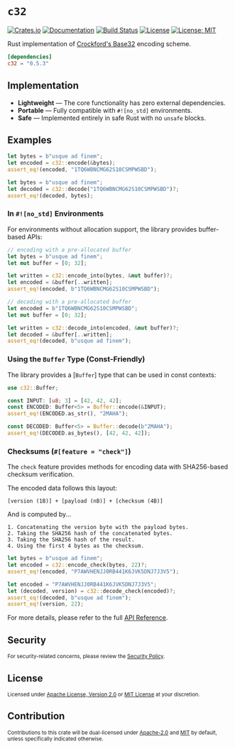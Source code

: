 `c32`
===============

[![Crates.io](https://img.shields.io/crates/v/c32.svg)][Crates.io]
[![Documentation](https://docs.rs/c32/badge.svg)][Docs.rs]
[![Build Status](https://img.shields.io/github/actions/workflow/status/52/c32/rust.yml?branch=master)][Workflow]
[![License](https://img.shields.io/badge/License-Apache%202.0-blue.svg)][License-Apache]
[![License: MIT](https://img.shields.io/badge/License-MIT-yellow.svg)][License-MIT]

Rust implementation of [Crockford's Base32][Crockford] encoding scheme.

```toml
[dependencies]
c32 = "0.5.3"
```

## Implementation

* **Lightweight** — The core functionality has zero external dependencies.
* **Portable** — Fully compatible with `#![no_std]` environments.
* **Safe** — Implemented entirely in safe Rust with no `unsafe` blocks.

## Examples

```rust
let bytes = b"usque ad finem";
let encoded = c32::encode(&bytes);
assert_eq!(encoded, "1TQ6WBNCMG62S10CSMPWSBD");
```

```rust
let bytes = b"usque ad finem";
let decoded = c32::decode("1TQ6WBNCMG62S10CSMPWSBD")?;
assert_eq!(decoded, bytes);
```

### In `#![no_std]` Environments

For environments without allocation support, the library provides buffer-based APIs:

```rust
// encoding with a pre-allocated buffer
let bytes = b"usque ad finem";
let mut buffer = [0; 32];

let written = c32::encode_into(bytes, &mut buffer)?;
let encoded = &buffer[..written];
assert_eq!(encoded, b"1TQ6WBNCMG62S10CSMPWSBD");
```

```rust
// decoding with a pre-allocated buffer
let encoded = b"1TQ6WBNCMG62S10CSMPWSBD";
let mut buffer = [0; 32];

let written = c32::decode_into(encoded, &mut buffer)?;
let decoded = &buffer[..written];
assert_eq!(decoded, b"usque ad finem");
```

### Using the `Buffer` Type (Const-Friendly)

The library provides a [`Buffer`] type that can be used in const contexts:

```rust
use c32::Buffer;

const INPUT: [u8; 3] = [42, 42, 42];
const ENCODED: Buffer<5> = Buffer::encode(&INPUT);
assert_eq!(ENCODED.as_str(), "2MAHA");

const DECODED: Buffer<5> = Buffer::decode(b"2MAHA");
assert_eq!(DECODED.as_bytes(), [42, 42, 42]);
```

### Checksums (`#[feature = "check"]`)

The `check` feature provides methods for encoding data with SHA256-based checksum verification.

The encoded data follows this layout:

```text
[version (1B)] + [payload (nB)] + [checksum (4B)]
```

And is computed by...

```text
1. Concatenating the version byte with the payload bytes.
2. Taking the SHA256 hash of the concatenated bytes.
3. Taking the SHA256 hash of the result.
4. Using the first 4 bytes as the checksum.
```

```rust
let bytes = b"usque ad finem";
let encoded = c32::encode_check(bytes, 22)?;
assert_eq!(encoded, "P7AWVHENJJ0RB441K6JVK5DNJ7J3V5");
```

```rust
let encoded = "P7AWVHENJJ0RB441K6JVK5DNJ7J3V5";
let (decoded, version) = c32::decode_check(encoded)?;
assert_eq!(decoded, b"usque ad finem");
assert_eq!(version, 22);
```

For more details, please refer to the full [API Reference][Docs.rs].

## Security

<sup>
For security-related concerns, please review the <a href="SECURITY.md">Security Policy</a>.
</sup>

## License

<sup>
Licensed under <a href="LICENSE-APACHE">Apache License, Version 2.0</a> or <a href="LICENSE-MIT">MIT License</a> at your discretion.
</sup>

## Contribution

<sup>
Contributions to this crate will be dual-licensed under <a href="LICENSE-APACHE">Apache-2.0</a> and <a href="LICENSE-MIT">MIT</a> by default, unless specifically indicated otherwise.
</sup>

[Crates.io]: https://crates.io/crates/c32
[Docs.rs]: https://docs.rs/c32
[Workflow]: https://github.com/52/c32/actions
[License-Apache]: https://opensource.org/licenses/Apache-2.0
[License-MIT]: https://opensource.org/licenses/MIT
[Crockford]: https://www.crockford.com/base32.html
